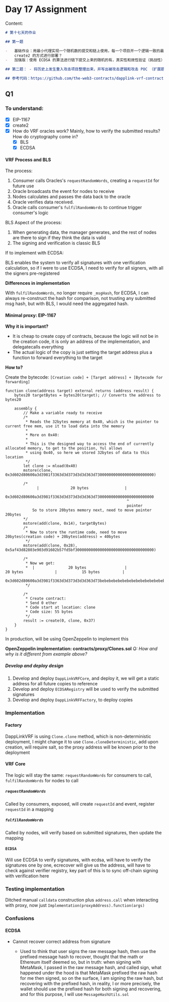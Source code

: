 # Day 17 Assignment

Content:

```markdown
# 第十七天的作业

## 第一题

-   基础作业：用最小代理实现一个随机数的提交和链上使用，每一个项目开一个逻辑一致的最小代理合约，最小代理合约创建处理之后添加到一个管理合约，管理合约管理所有代理合约，部署合约使用
    create2 的方式进行部署？
-   加强版：使用 ECDSA 的算法进行链下提交上来的随机的有，真实性和效性验证（挑战性）

## 第二题： - 将历史上发生重入攻击项目整理出来，并写出被攻击逻辑和攻击 POC （扩展题）

## 参考代码：https://github.com/the-web3-contracts/dapplink-vrf-contracts
```

## Q1

### To understand:

-   [x] EIP-1167
-   [x] create2
-   [x] How do VRF oracles work? Mainly, how to verify the submitted results? How do cryptography come in?
    -   [x] BLS
    -   [x] ECDSA

#### VRF Process and BLS

The process:

1. Consumer calls Oracles's `requestRandomWords`, creating a `requestId` for future use
2. Oracle broadcasts the event for nodes to receive
3. Nodes calculates and passes the data back to the oracle
4. Oracle verifies data received.
5. Oracle calls consumer's `fulfilRandomWords` to continue trigger consumer's logic

BLS Aspect of the process:

1. When generating data, the manager generates, and the rest of nodes are there to sign if they think the data is valid
2. The signing and verification is classic BLS

If to implement with ECDSA:

BLS enables the system to verify all signatures with one verification calculation, so if I were to use ECDSA, I need to
verify for all signers, with all the signers pre-registered

**Differences in implementation**

With `fulfilRandomWords`, no longer require `_msgHash`, for ECDSA, I can always re-construct the hash for comparison, not trusting any submitted msg hash, but with BLS, I would need the aggregated hash.

#### Minimal proxy: EIP-1167

**Why it is important?**

-   It is cheap to create copy of contracts, because the logic will not be in the creation code, it is only an address of
    the implementation, and delegatecalls everything
-   The actual logic of the copy is just setting the target address plus a function to forward everything to the target

**How to?**

Create the bytecode: `[Creation code] + [Target address] + [Bytecode for forwarding]`

```solidity
function clone(address target) external returns (address result) {
    bytes20 targetBytes = bytes20(target); // Converts the address to bytes20

    assembly {
        // Make a variable ready to receive
        /*
         * Reads the 32bytes memory at 0x40, which is the pointer to current free mem, use it to load data into the memory
         *
         * More on 0x40:
         *
         * This is the designed way to access the end of currently allocated memory, to get to the position, Yul allows
         * using 0x40, so here we stored 32bytes of data to this location
         */
        let clone := mload(0x40)
        mstore(clone, 0x3d602d80600a3d3981f3363d3d373d3d3d363d73000000000000000000000000)

        /*
              |              20 bytes                |
            0x3d602d80600a3d3981f3363d3d373d3d3d363d73000000000000000000000000
                                                      ^
                                                      pointer
			So to store 20bytes memory next, need to move pointer 20bytes
        */
        mstore(add(clone, 0x14), targetBytes)
        /*
		 * Now to store the runtime code, need to move 20bytes(creation code) + 20bytes(address) = 40bytes
		 */
        mstore(add(clone, 0x28), 0x5af43d82803e903d91602b57fd5bf30000000000000000000000000000000000)

        /*
		 * Now we get:
		 *  |               20 bytes                 |                 20 bytes              |           15 bytes          |
            0x3d602d80600a3d3981f3363d3d373d3d3d363d73bebebebebebebebebebebebebebebebebebebebe5af43d82803e903d91602b57fd5bf3
		 */

        /*
		 * Create contract:
		 * Send 0 ether
		 * Code start at location: clone
		 * Code size: 55 bytes
		 */
        result := create(0, clone, 0x37)
    }
}
```

In production, will be using OpenZeppelin to implement this

**OpenZeppelin implementation: contracts/proxy/Clones.sol**
_Q: How and why is it different from example above?_

##### Develop and deploy design

1. Develop and deploy `DappLinkVRFCore`, and deploy it, we will get a static address for all future copies to reference
2. Develop and deploy `ECDSARegistry` will be used to verify the submitted signatures
3. Develop and deploy `DappLinkVRFFactory`, to deploy copies

### Implementation

#### Factory

DappLinkVRF is using `Clone.clone` method, which is non-deterministic deployment, I might change it to use
`Clone.cloneDeterministic`, add upon creation, will require salt, so the proxy address will be known prior to the
deployment

#### VRF Core

The logic will stay the same: `requestRandomWords` for consumers to call, `fulfilRandomWords` for nodes to call

##### `requestRandomWords`

Called by consumers, exposed, will create `requestId` and event, register `requestId` in a mapping

##### `fulfilRandomWords`

Called by nodes, will verify based on submitted signatures, then update the mapping

#### `ECDSA`

Will use ECDSA to verify signatures, with ecdsa, will have to verify the signatures one by one, ecrecover will give us
the address, will have to check against verifier registry, key part of this is to sync off-chain signing with
verification here

### Testing implementation

Ditched manual `calldata` construction plus `address.call` when interacting with proxy, now just `Implementation(proxyAddress).function(args)`

### Confusions
#### ECDSA

- Cannot recover correct address from signature

    - Used to think that user signs the raw message hash, then use the prefixed message hash to recover, thought that the math or Ethereum itself deemed so, but in truth: when signing with MetaMask, I passed in the raw message hash, and called sign, what happened under the hood is that MetaMask prefixed the raw hash for me then signed, so on the surface, I am signing the raw hash, but recovering with the prefixed hash, in reality, I or more precisely, the wallet should use the prefixed hash for both signing and recovering, and for this purpose, I will use `MessageHashUtils.sol`
